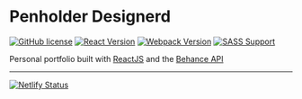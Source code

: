 # Penholder Designerd

[![GitHub license](https://img.shields.io/static/v1.svg?label=License&message=MIT&color=blue)](https://github.com/penhold3r/penholder/blob/master/LICENSE)
[![React Version](https://img.shields.io/static/v1.svg?label=React&message=v.%2016.8&color=61dbfb)](https://reactjs.org/)
[![Webpack Version](https://img.shields.io/static/v1.svg?label=Webpack&message=v.%204&color=blue)](https://webpack.js.org)
[![SASS Support](https://img.shields.io/static/v1.svg?label=SASS&message=support&color=d06397)](https://sass-lang.com/)

Personal portfolio built with [ReactJS](https://reactjs.org) and the [Behance API](https://www.behance.net/dev)

---

[![Netlify Status](https://api.netlify.com/api/v1/badges/01d928aa-a0b6-43a2-aeb3-f0dc2f9d7433/deploy-status)](https://app.netlify.com/sites/penholder/deploys)
